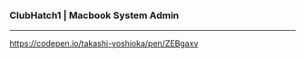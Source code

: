 ### ClubHatch1 | Macbook System Admin
---
https://codepen.io/takashi-yoshioka/pen/ZEBgaxv



```
```

```
```

```
```


